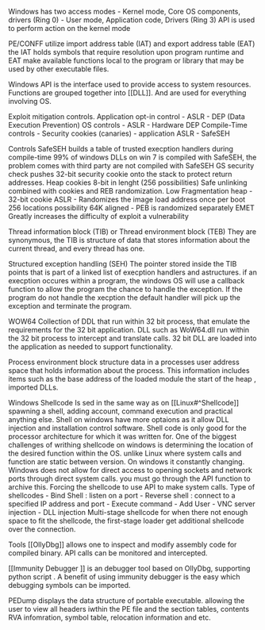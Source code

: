 Windows has two access modes
	-	Kernel mode, Core OS components, drivers (Ring 0)
	-	User mode, Application code, Drivers  (Ring 3)
	API is used to perform action on the kernel mode 
	
PE/CONFF utilize import address table (IAT) and export address table (EAT) the IAT holds symbols that require resolution upon program runtime and EAT make available functions local to the program or library that may be used by other executable files.

Windows API 
	is the interface used to provide access to system resources. Functions are grouped together into [[DLL]]. And are used for everything involving OS. 

Exploit mitigation controls. 
	Application opt-in control 
		-	ASLR 
		-	DEP (Data Execution Prevention)
	OS controls
		-	ASLR
		-	Hardware DEP
	Compile-Time controls
		- Security cookies (canaries)
		-	application ASLR
		-	SafeSEH

Controls
	SafeSEH builds a table of trusted execption handlers during compile-time 
	99% of windows DLLs on win 7 is compiled with SafeSEH, the problem comes with third party are not compiled with SafeSEH
	GS security check 
		pushes 32-bit security cookie onto the stack to protect return addresses. 
	Heap cookies 
		8-bit in lenght (256 possibilities)
	Safe unlinking 
		combined with cookies and REB randomization. 
	Low Fragmentation heap 
	 - 32-bit cookie
	ASLR
		- Randomizes the image load address once per boot 
			256 locations possibility 
			64K aligned 
		-	PEB is randomized separately
	EMET 
		Greatly increases the difficulty of exploit a vulnerability 


	
Thread information block (TIB) or Thread environment block (TEB)
	They are synonymous, the TIB is structure of data that stores information about the current thread, and every thread has one. 
	
Structured exception handling (SEH)
The pointer stored inside the TIB points that is part of a linked list of execption handlers and astructures. if an execption occures within a program, the windows OS will use a callback function to allow the program the chance to handle the exception. If the program do not handle the xecption the default handler will pick up the exception and terminate the program. 

WOW64
	Collection of DDL that run within 32 bit process, that emulate the requirements for the 32 bit application. DLL such as WoW64.dll run within the 32 bit process to intercept and translate calls. 32 bit DLL are loaded into the application as needed to support functionality. 

Process environment block
	structure data in a processes user address space that holds information about the process. This information includes items such as the base address of the loaded module the start of the heap , imported DLLs.

Windows Shellcode 
Is sed in the same way as on [[Linux#^Shellcode]] spawning a shell, adding account, command execution and practical anything else. Shell on windows have more optaions as it allow DLL injection and installation control software. Shell code is only good for the processor architecture for which it was written for. One of the biggest challenges of writhing shellcode on windows is determining the location of the desired function within the OS. unlike Linux where system calls and function are static between version. On windows it constantly changing.
Windows does not allow for direct access to opening sockets and network ports through direct system calls. you must go through the API function to archive this. 
Forcing the shellcode to use API to make system calls. 
Type of shellcodes
	-	Bind Shell : listen on a port 
	-	Reverse shell : connect to a specified IP address and port
	-	Execute command
	-	Add User
	-	VNC server injection
	-	DLL injection
Multi-stage shellcode for when there not enough space to fit the shellcode, the first-stage loader get additional shellcode over the connection. 	

Tools
[[OllyDbg]] allows one to inspect and modify assembly code for compiled binary. API calls can be monitored and intercepted. 


[[Immunity Debugger ]] is an debugger tool based on OllyDbg, supporting python script . A benefit of using immunity debugger is the easy which debugging symbols can be imported. 

PEDump displays the data structure of portable executable. allowing the user to view all headers iwthin the PE file and the section tables, contents RVA infomration, symbol table, relocation information and etc. 

